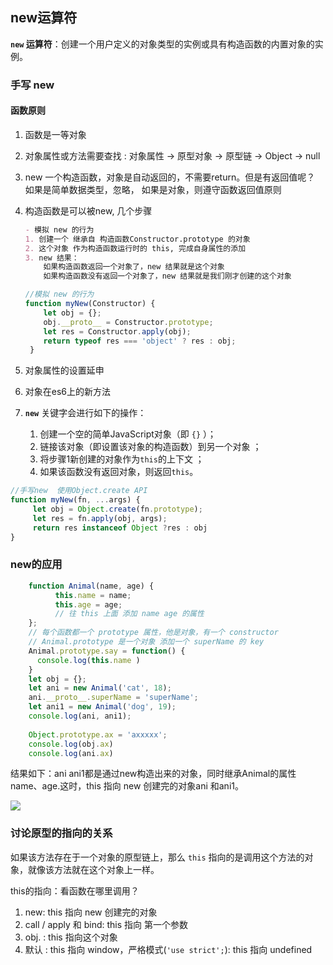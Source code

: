 ## new运算符

**`new` 运算符**：创建一个用户定义的对象类型的实例或具有构造函数的内置对象的实例。

### 手写 new

#### 函数原则

1. 函数是一等对象

2. 对象属性或方法需要查找 : 对象属性 -> 原型对象 -> 原型链 -> Object -> null

3.  new 一个构造函数，对象是自动返回的，不需要return。但是有返回值呢？ 如果是简单数据类型，忽略， 如果是对象，则遵守函数返回值原则

4. 构造函数是可以被new, 几个步骤

   ```markdown
   - 模拟 new 的行为 
   1. 创建一个 继承自 构造函数Constructor.prototype 的对象
   2. 这个对象 作为构造函数运行时的 this, 完成自身属性的添加
   3. new 结果：
       如果构造函数返回一个对象了，new 结果就是这个对象
       如果构造函数没有返回一个对象了，new 结果就是我们刚才创建的这个对象
   ```

   ```javascript
   //模拟 new 的行为 
   function myNew(Constructor) {
       let obj = {};
       obj.__proto__ = Constructor.prototype;
       let res = Constructor.apply(obj);
       return typeof res === 'object' ? res : obj;
    }
   ```

   

5. 对象属性的设置延申

6. 对象在es6上的新方法

7. **`new`** 关键字会进行如下的操作：

   1. 创建一个空的简单JavaScript对象（即	`{}`	）；
   2. 链接该对象（即设置该对象的构造函数）到另一个对象 ；
   3. 将步骤1新创建的对象作为`this`的上下文 ；
   4. 如果该函数没有返回对象，则返回`this`。

```javascript
//手写new  使用Object.create API
function myNew(fn, ...args) {
     let obj = Object.create(fn.prototype);
     let res = fn.apply(obj, args);
     return res instanceof Object ?res : obj
}
```

### new的应用

```javascript
	function Animal(name, age) {
          this.name = name;
          this.age = age;
          // 往 this 上面 添加 name age 的属性
	};
    // 每个函数都一个 prototype 属性，他是对象，有一个 constructor
    // Animal.prototype 是一个对象 添加一个 superName 的 key
    Animal.prototype.say = function() {
      console.log(this.name )
    }
    let obj = {}; 
    let ani = new Animal('cat', 18);
    ani.__proto__.superName = 'superName';
    let ani1 = new Animal('dog', 19);
    console.log(ani, ani1);
  
    Object.prototype.ax = 'axxxxx';
    console.log(obj.ax)
    console.log(ani.ax)
```

结果如下：ani  ani1都是通过new构造出来的对象，同时继承Animal的属性 name、age.这时，this 指向 new 创建完的对象ani 和ani1。

![](C:\Users\Lenovo\Desktop\new.png)

### 讨论原型的指向的关系 

如果该方法存在于一个对象的原型链上，那么 `this` 指向的是调用这个方法的对象，就像该方法就在这个对象上一样。

this的指向：看函数在哪里调用？

1. new: this 指向 new 创建完的对象
2. call / apply 和 bind: this 指向 第一个参数
3. obj. : this 指向这个对象
4. 默认 : this 指向 window，严格模式(`'use strict';`): this 指向 undefined